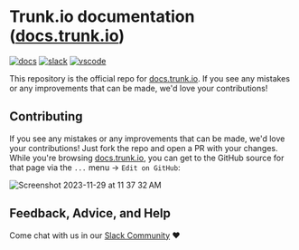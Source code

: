 
# Trunk.io documentation ([docs.trunk.io][docs])
[![docs](https://img.shields.io/badge/-docs-darkgreen?logo=readthedocs&logoColor=ffffff)][docs]
[![slack](https://img.shields.io/badge/-slack-611f69?logo=slack)][slack]
[![vscode](https://img.shields.io/visual-studio-marketplace/i/trunk.io?color=0078d7&label=vscode&logo=visualstudiocode)][vscode]

This repository is the official repo for [docs.trunk.io][docs]. If you see any mistakes or any improvements that can be made, we'd love your contributions!

## Contributing

If you see any mistakes or any improvements that can be made, we'd love your contributions! Just fork the repo and open a PR with your changes. While you're browsing [docs.trunk.io][docs], you can get to the GitHub source for that page via the `...` menu → `Edit on GitHub`:

![Screenshot 2023-11-29 at 11 37 32 AM](https://github.com/trunk-io/docs/assets/3904462/ce706890-84c3-44c7-9e5f-9bc85aaca99f)

## Feedback, Advice, and Help

Come chat with us in our [Slack Community][slack] ❤️

[slack]: https://slack.trunk.io
[docs]: https://docs.trunk.io
[vscode]: https://marketplace.visualstudio.com/items?itemName=Trunk.io
